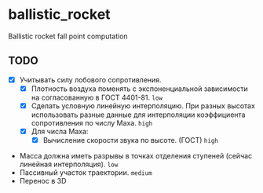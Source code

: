 # ballistic_rocket
Ballistic rocket fall point computation

## TODO
- [x] Учитывать силу лобового сопротивления. 
  - [x] Плотность воздуха поменять с экспоненциальной зависимости на согласованную в ГОСТ 4401-81. `low`
  - [x] Сделать условную линейную интерполяцию. При разных высотах использовать разные данные для интерполяции коэффициента сопротивления по числу Маха. `high`
  - [x] Для числа Маха:
    - [x] Вычисление скорости звука по высоте. (ГОСТ) `high`
- Масса должна иметь разрывы в точках отделения ступеней (сейчас линейная интерполяция). `low`
- Пассивный участок траектории. `medium`
- Перенос в 3D